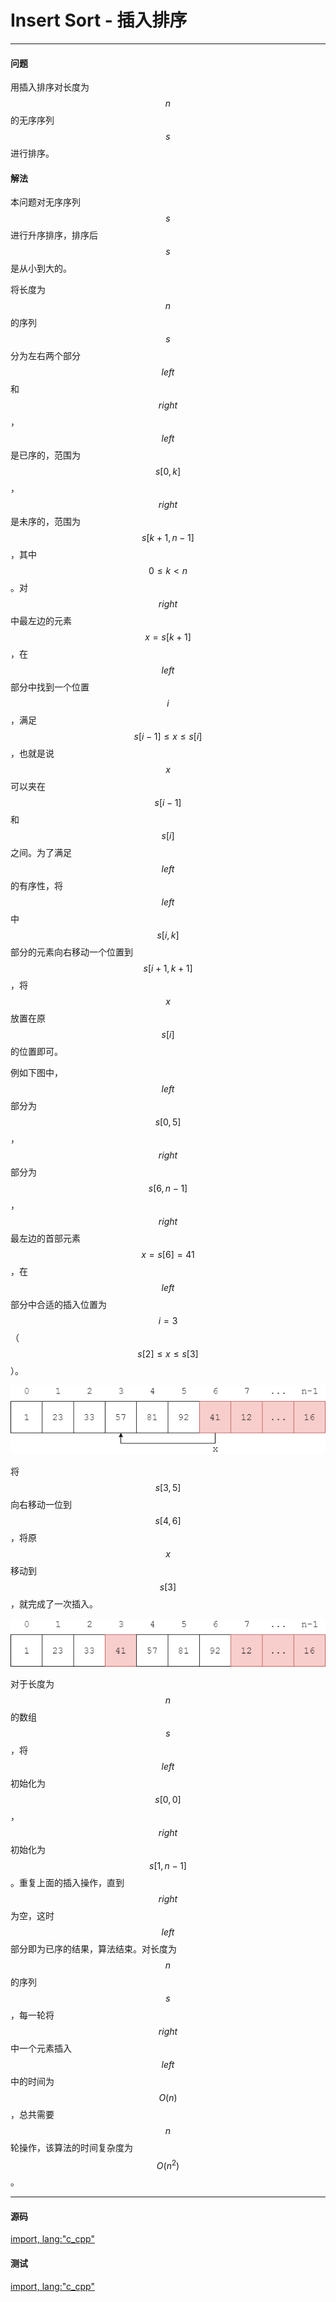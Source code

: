 <script type="text/javascript" src="https://cdnjs.cloudflare.com/ajax/libs/mathjax/2.7.1/MathJax.js?config=TeX-AMS-MML_HTMLorMML"/></script>
<script> gitbook.events.bind("page.change", function() { MathJax.Hub.Queue(["Typeset",MathJax.Hub]); } </script>

# Insert Sort - 插入排序

--------

#### 问题

用插入排序对长度为$$ n $$的无序序列$$ s $$进行排序。

#### 解法

本问题对无序序列$$ s $$进行升序排序，排序后$$ s $$是从小到大的。

将长度为$$ n $$的序列$$ s $$分为左右两个部分$$ left $$和$$ right $$，$$ left $$是已序的，范围为$$ s[0,k] $$，$$ right $$是未序的，范围为$$ s[k+1,n-1] $$，其中$$ 0 \le k \lt n $$。对$$ right $$中最左边的元素$$ x = s[k+1] $$，在$$ left $$部分中找到一个位置$$ i $$，满足$$ s[i-1] \le x \le s[i] $$，也就是说$$ x $$可以夹在$$ s[i-1] $$和$$ s[i] $$之间。为了满足$$ left $$的有序性，将$$ left $$中$$ s[i,k] $$部分的元素向右移动一个位置到$$ s[i+1,k+1] $$，将$$ x $$放置在原$$ s[i] $$的位置即可。

例如下图中，$$ left $$部分为$$ s[0,5] $$，$$ right $$部分为$$ s[6,n-1] $$，$$ right $$最左边的首部元素$$ x = s[6] = 41 $$，在$$ left $$部分中合适的插入位置为$$ i = 3 $$（$$ s[2] \le x \le s[3] $$）。

![InsertSort1.png](../res/InsertSort1.png)

将$$ s[3,5] $$向右移动一位到$$ s[4,6] $$，将原$$ x $$移动到$$ s[3] $$，就完成了一次插入。

![InsertSort2.png](../res/InsertSort2.png)

对于长度为$$ n $$的数组$$ s $$，将$$ left $$初始化为$$ s[0,0] $$，$$ right $$初始化为$$ s[1,n-1] $$。重复上面的插入操作，直到$$ right $$为空，这时$$ left $$部分即为已序的结果，算法结束。对长度为$$ n $$的序列$$ s $$，每一轮将$$ right $$中一个元素插入$$ left $$中的时间为$$ O(n) $$，总共需要$$ n $$轮操作，该算法的时间复杂度为$$ O(n^2) $$。

--------

#### 源码

[import, lang:"c_cpp"](../../../src/Sort/InsertSort.h)

#### 测试

[import, lang:"c_cpp"](../../../src/Sort/InsertSort.cpp)
